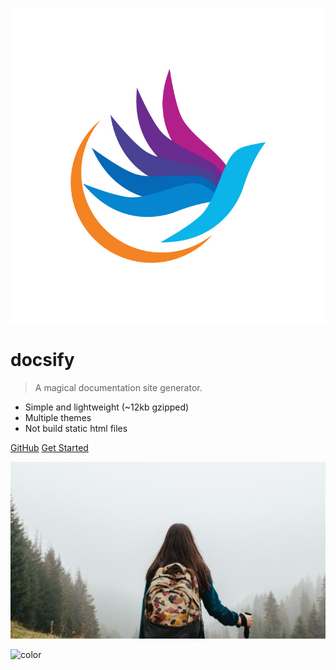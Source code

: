 ![logo](_media/logo.jpg)

# docsify

> A magical documentation site generator.

* Simple and lightweight (~12kb gzipped)
* Multiple themes
* Not build static html files

[GitHub](https://github.com/docsifyjs/docsify/)
[Get Started](#quick-start)

<!-- 背景图片 -->

![](_media/bg.jpg)

<!-- 背景色 -->

![color](#f0f0f0)
